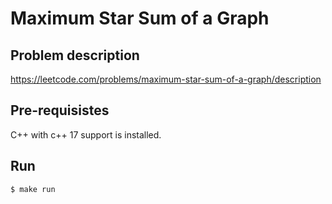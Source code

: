 # Maximum Star Sum of a Graph

## Problem description
https://leetcode.com/problems/maximum-star-sum-of-a-graph/description

## Pre-requisistes
C++ with c++ 17 support is installed.

## Run

```
$ make run
```